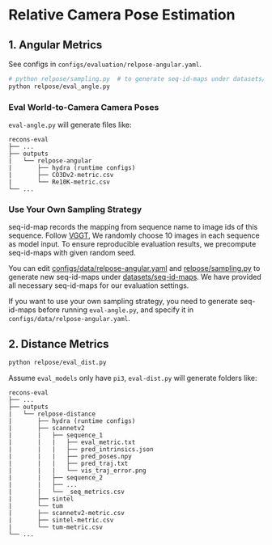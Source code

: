 # Relative Camera Pose Estimation

## 1. Angular Metrics

See configs in `configs/evaluation/relpose-angular.yaml`.

```bash
# python relpose/sampling.py  # to generate seq-id-maps under datasets/seq-id-maps, which is provided in this repo
python relpose/eval_angle.py
```

### Eval World-to-Camera Camera Poses

`eval-angle.py` will generate files like:

```
recons-eval
├── ...
├── outputs
|   └── relpose-angular
|       ├── hydra (runtime configs)
|       ├── CO3Dv2-metric.csv
|       └── Re10K-metric.csv
└── ...
```

### Use Your Own Sampling Strategy

seq-id-map records the mapping from sequence name to image ids of this sequence. Follow [VGGT](https://github.com/facebookresearch/vggt/blob/4b8be14b574b58c91ecd699122daf3d8004901d4/evaluation/test_co3d.py#L281), We randomly choose 10 images in each sequence as model input. To ensure reproducible evaluation results, we precompute seq-id-maps with given random seed.

You can edit [configs/data/relpose-angular.yaml](configs/data/relpose-angular.yaml) and [relpose/sampling.py](relpose/sampling.py) to generate new seq-id-maps under [datasets/seq-id-maps](datasets/seq-id-maps). We have provided all necessary seq-id-maps for our evaluation settings.

If you want to use your own sampling strategy, you need to generate seq-id-maps before running `eval-angle.py`, and specify it in `configs/data/relpose-angular.yaml`.

## 2. Distance Metrics

```bash
python relpose/eval_dist.py
```

Assume `eval_models` only have `pi3`, `eval-dist.py` will generate folders like:

```
recons-eval
├── ...
├── outputs
|   └── relpose-distance
|       ├── hydra (runtime configs)
|       ├── scannetv2
|       |   ├── sequence_1
|       |   |   ├── eval_metric.txt
|       |   |   ├── pred_intrinsics.json
|       |   |   ├── pred_poses.npy
|       |   |   ├── pred_traj.txt
|       |   |   └── vis_traj_error.png
|       |   ├── sequence_2
|       |   ├── ...
|       |   └── _seq_metrics.csv
|       ├── sintel
|       └── tum
|       ├── scannetv2-metric.csv
|       ├── sintel-metric.csv
|       └── tum-metric.csv
└── ...
```